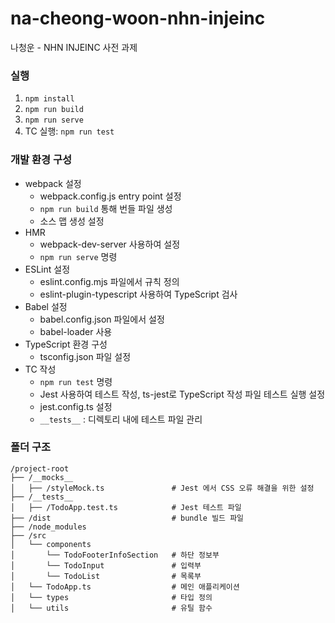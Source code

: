 # na-cheong-woon-nhn-injeinc
나청운 - NHN INJEINC 사전 과제

### 실행
1. ```npm install```
2. ```npm run build```
3. ```npm run serve```
4. TC 실행: ```npm run test```

### 개발 환경 구성
- webpack 설정
    - webpack.config.js entry point 설정
    - ```npm run build``` 통해 번들 파일 생성
    - 소스 맵 생성 설정
- HMR
    - webpack-dev-server 사용하여 설정
    - ```npm run serve``` 명령
- ESLint 설정
    - eslint.config.mjs 파일에서 규칙 정의
    - eslint-plugin-typescript 사용하여 TypeScript 검사
- Babel 설정
    - babel.config.json 파일에서 설정
    - babel-loader 사용
- TypeScript 환경 구성
    - tsconfig.json 파일 설정
- TC 작성
    - ```npm run test``` 명령
    - Jest 사용하여 테스트 작성, ts-jest로 TypeScript 작성 파일 테스트 실행 설정
    - jest.config.ts 설정
    - ```__tests__``` : 디렉토리 내에 테스트 파일 관리

### 폴더 구조
```
/project-root
├── /__mocks__ 
│   ├── /styleMock.ts               # Jest 에서 CSS 오류 해결을 위한 설정
├── /__tests__
│   ├── /TodoApp.test.ts            # Jest 테스트 파일
├── /dist                           # bundle 빌드 파일
├── /node_modules                   
├── /src            
│   └── components
│       └── TodoFooterInfoSection   # 하단 정보부 
│       └── TodoInput               # 입력부
│       └── TodoList                # 목록부 
│   └── TodoApp.ts                  # 메인 애플리케이션
│   └── types                       # 타입 정의
│   └── utils                       # 유틸 함수
```

